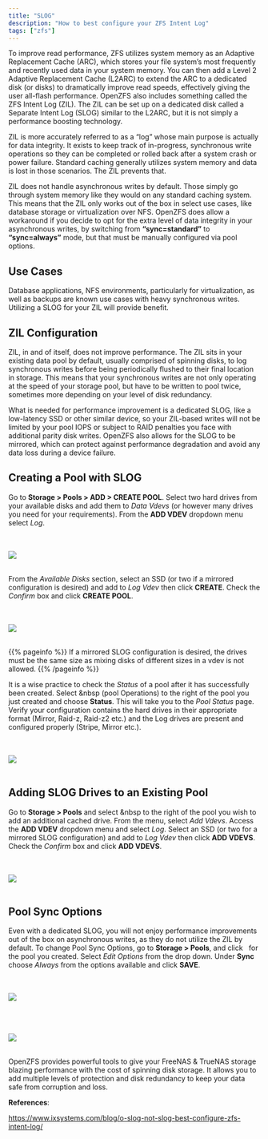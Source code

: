 ```yaml
---
title: "SLOG"
description: "How to best configure your ZFS Intent Log"
tags: ["zfs"]
---
```


To improve read performance, ZFS utilizes system memory as an Adaptive Replacement Cache (ARC), which stores your file system’s 
most frequently and recently used data in your system memory. You can then add a Level 2 Adaptive Replacement Cache (L2ARC) to extend the ARC to a 
dedicated disk (or disks) to dramatically improve read speeds, effectively giving the user all-flash performance.  OpenZFS also includes something called the ZFS Intent Log (ZIL). The ZIL can be set up on a dedicated disk called a Separate Intent Log (SLOG) similar to the L2ARC, but it is not simply a performance boosting technology. 

ZIL is more accurately referred to as a “log” whose main purpose is actually for data integrity. 
It exists to keep track of in-progress, synchronous write operations so they can be completed or rolled back after a system crash or power failure. 
Standard caching generally utilizes system memory and data is lost in those scenarios. The ZIL prevents that.

ZIL does not handle asynchronous writes by default. Those simply go through system memory like they would on any standard caching system. 
This means that the ZIL only works out of the box in select use cases, like database storage or virtualization over NFS. OpenZFS does allow a workaround 
if you decide to opt for the extra level of data integrity in your asynchronous writes, by switching from **“sync=standard”** to **“sync=always”** mode, 
but that must be manually configured via pool options.

## Use Cases 

Database applications, NFS environments, particularly for virtualization, as well as backups are known use cases with heavy synchronous writes.  Utilizing a SLOG for your ZIL will provide benefit.

## ZIL Configuration

ZIL, in and of itself, does not improve performance. The ZIL sits in your existing data pool by default, usually comprised of spinning disks, to log synchronous writes before being periodically flushed to their final location in storage. This means that your synchronous writes are not only operating at the speed of your storage pool, but have to be written to pool twice, sometimes more depending on your level of disk redundancy.

What is needed for performance improvement is a dedicated SLOG, like a low-latency SSD or other similar device, so your ZIL-based writes will not be limited by your pool IOPS or subject to RAID penalties you face with additional parity disk writes. OpenZFS also allows for the SLOG to be mirrored, which can protect against performance degradation and avoid any data loss during a device failure.

## Creating a Pool with SLOG

Go to **Storage > Pools > ADD > CREATE POOL**.  Select two hard drives from your available disks and add them to *Data Vdevs* (or however many drives you need for your requirements).  From the **ADD VDEV** dropdown menu select *Log*. 

<br><br>
<img src="/images/slog1.png">
<br><br>

From the *Available Disks* section, select an SSD (or two if a mirrored configuration is desired) and add to *Log Vdev* then click **CREATE**.  Check the *Confirm* box and click **CREATE POOL**.

<br><br>
<img src="/images/slog2.png">
<br><br>

{{% pageinfo %}}
If a mirrored SLOG configuration is desired, the drives must be the same size as mixing disks of different sizes in a vdev is not allowed.
{{% /pageinfo %}}

It is a wise practice to check the *Status* of a pool after it has successfully been created. Select <i class="fas fa-cog" aria-hidden="true" title="Settings"></i>&nbsp (pool Operations) to the right of the pool you just created and choose **Status**.  This will take you to the *Pool Status* page.  Verify your configuration contains the hard drives in their appropriate format (Mirror, Raid-z, Raid-z2 etc.) and the Log drives are present and configured properly (Stripe, Mirror etc.).

<br><br>
<img src="/images/slog3.png">
<br><br>

## Adding SLOG Drives to an Existing Pool

Go to **Storage > Pools** and select <i class="fas fa-cog" aria-hidden="true" title="Settings"></i>&nbsp to the right of the pool you wish to add an additional cached drive.  From the menu, select *Add Vdevs*.  Access the **ADD VDEV** dropdown menu and select *Log*.  Select an SSD (or two for a mirrored SLOG configuration) and add to *Log Vdev* then click **ADD VDEVS**.  Check the *Confirm* box and click **ADD VDEVS**.

<br><br>
<img src="/images/slog6.png">
<br><br>

## Pool Sync Options

Even with a dedicated SLOG, you will not enjoy performance improvements out of the box on asynchronous writes, as they do not utilize the ZIL by default.  To change Pool Sync Options, go to **Storage > Pools**, and click <i class="fas fa-ellipsis-v" aria-hidden="true" title="Options"></i>&nbsp; for the pool you created. Select *Edit Options* from the drop down.  Under **Sync** choose *Always* from the options available and click **SAVE**.

<br><br>
<img src="/images/slog4.png">
<br><br>

<br><br>
<img src="/images/slog5.png">
<br><br>

OpenZFS provides powerful tools to give your FreeNAS & TrueNAS storage blazing performance with the cost of spinning disk storage. It allows you to add multiple levels of protection and disk redundancy to keep your data safe from corruption and loss.

**References**:

https://www.ixsystems.com/blog/o-slog-not-slog-best-configure-zfs-intent-log/
